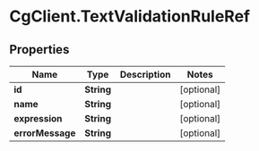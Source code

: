 # CgClient.TextValidationRuleRef

## Properties

Name | Type | Description | Notes
------------ | ------------- | ------------- | -------------
**id** | **String** |  | [optional] 
**name** | **String** |  | [optional] 
**expression** | **String** |  | [optional] 
**errorMessage** | **String** |  | [optional] 


